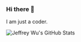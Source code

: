 ### Hi there 👋

<!--
**xr-hui/xr-hui** is a ✨ _special_ ✨ repository because its `README.md` (this file) appears on your GitHub profile.

Here are some ideas to get you started:

- 🔭 I’m currently working on ...
- 🌱 I’m currently learning ...
- 👯 I’m looking to collaborate on ...
- 🤔 I’m looking for help with ...
- 💬 Ask me about ...
- 📫 How to reach me: ...
- 😄 Pronouns: ...
- ⚡ Fun fact: ...
-->

I am just a coder.

![Jeffrey Wu's GitHub Stats](https://github-readme-stats.vercel.app/api?username=xr-hui&show_icons=true&theme=dracula)
